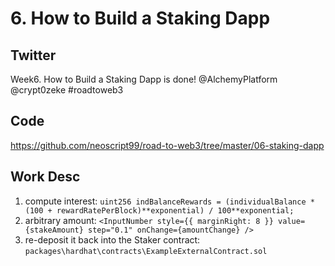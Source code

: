 # 6. How to Build a Staking Dapp

## Twitter
Week6. How to Build a Staking Dapp is done! @AlchemyPlatform  @crypt0zeke #roadtoweb3

## Code
https://github.com/neoscript99/road-to-web3/tree/master/06-staking-dapp
## Work Desc
1. compute interest: `uint256 indBalanceRewards = (individualBalance *
            (100 + rewardRatePerBlock)**exponential) / 100**exponential;`
2. arbitrary amount: `<InputNumber style={{ marginRight: 8 }} value={stakeAmount} step="0.1" onChange={amountChange} />`
3. re-deposit it back into the Staker contract: `packages\hardhat\contracts\ExampleExternalContract.sol`